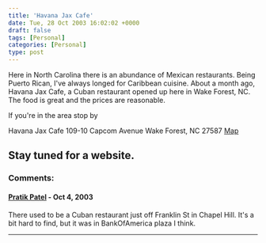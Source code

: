 ```yaml
---
title: 'Havana Jax Cafe'
date: Tue, 28 Oct 2003 16:02:02 +0000
draft: false
tags: [Personal]
categories: [Personal]
type: post
---
```


Here in North Carolina there is an abundance of Mexican restaurants. Being Puerto Rican, I've always longed for Caribbean cuisine. About a month ago, Havana Jax Cafe, a Cuban restaurant opened up here in Wake Forest, NC. The food is great and the prices are reasonable.

If you're in the area stop by

Havana Jax Cafe
109-10 Capcom Avenue
Wake Forest, NC 27587
[Map](http://www.mapquest.com/maps/map.adp?country=US&addtohistory=&address=109-10+Capcom+Avenue&city=Wake+Forest&state=nc&zipcode=&homesubmit=Get+Map)

Stay tuned for a website.
---
### Comments:
#### [Pratik Patel](http://www.jroller.com/page/prpatel "prpatel@ibiblio.org") - <time datetime="2003-10-30 05:50:36">Oct 4, 2003</time>

There used to be a Cuban restaurant just off Franklin St in Chapel Hill. It's a bit hard to find, but it was in BankOfAmerica plaza I think.
<hr />
